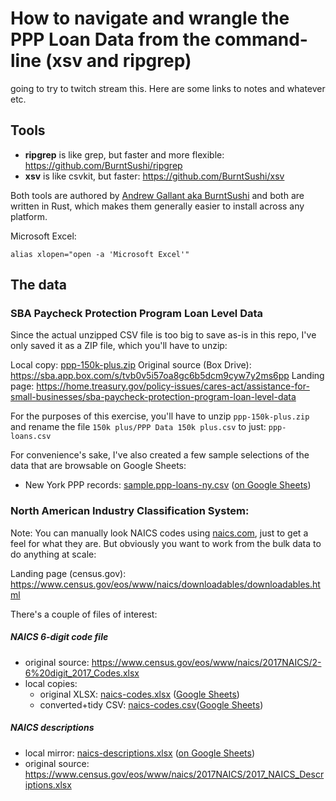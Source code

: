 # How to navigate and wrangle the PPP Loan Data from the command-line (xsv and ripgrep)

going to try to twitch stream this. Here are some links to notes and whatever etc.


## Tools

- **ripgrep** is like grep, but faster and more flexible: https://github.com/BurntSushi/ripgrep
- **xsv** is like csvkit, but faster: https://github.com/BurntSushi/xsv

Both tools are authored by [Andrew Gallant aka BurntSushi](https://github.com/BurntSushi) and both are written in Rust, which makes them generally easier to install across any platform.


Microsoft Excel:

```
alias xlopen="open -a 'Microsoft Excel'"
```



## The data

### SBA Paycheck Protection Program Loan Level Data

Since the actual unzipped CSV file is too big to save as-is in this repo, I've only saved it as a ZIP file, which you'll have to unzip:

Local copy: [ppp-150k-plus.zip](data/ppp-150k-plus.zip)
Original source (Box Drive): https://sba.app.box.com/s/tvb0v5i57oa8gc6b5dcm9cyw7y2ms6pp
Landing page: https://home.treasury.gov/policy-issues/cares-act/assistance-for-small-businesses/sba-paycheck-protection-program-loan-level-data

For the purposes of this exercise, you'll have to unzip `ppp-150k-plus.zip` and rename the file `150k plus/PPP Data 150k plus.csv` to just: `ppp-loans.csv`


For convenience's sake, I've also created a few sample selections of the data that are browsable on Google Sheets:

- New York PPP records: [sample.ppp-loans-ny.csv](data/sample.ppp-loans-ny.csv) ([on Google Sheets](https://docs.google.com/spreadsheets/d/1FaAuS4KfSCFKUW14M1EGf3WDWyb1qsPfFhybDHPzNrs/edit?usp=sharing))





### North American Industry Classification System:

Note: You can manually look NAICS codes using [naics.com](https://www.naics.com/search/), just to get a feel for what they are. But obviously you want to work from the bulk data to do anything at scale:

Landing page (census.gov): https://www.census.gov/eos/www/naics/downloadables/downloadables.html

There's a couple of files of interest:

##### NAICS 6-digit code file

- original source: https://www.census.gov/eos/www/naics/2017NAICS/2-6%20digit_2017_Codes.xlsx
- local copies:
    - original XLSX: [naics-codes.xlsx](data/naics-codes.xlsx) ([Google Sheets](https://docs.google.com/spreadsheets/d/1AkKFHJb1GSOmPTzNyPsg3swulqbmwm8hGZVW0J-5tk8/edit#gid=1638180595))
    - converted+tidy CSV: [naics-codes.csv](data/naics-codes.csv)([Google Sheets](https://docs.google.com/spreadsheets/d/1AkKFHJb1GSOmPTzNyPsg3swulqbmwm8hGZVW0J-5tk8/edit#gid=1223701275))


##### NAICS descriptions

- local mirror: [naics-descriptions.xlsx](data/naics-descriptions.xlsx) ([on Google Sheets](https://docs.google.com/spreadsheets/d/1495vxQnN0Q49ysZB6jB8vYiZC2TnR-t5Ph4-IAELzBg/edit#gid=1079796598))
- original source: https://www.census.gov/eos/www/naics/2017NAICS/2017_NAICS_Descriptions.xlsx
